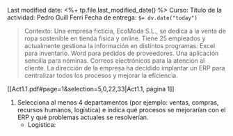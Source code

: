 Last modified date: <%+ tp.file.last_modified_date() %>
Curso:
Titulo de la actividad:
Pedro Guill Ferri
Fecha de entrega: `$= dv.date("today")`

> Contexto: Una empresa ficticia, EcoModa S.L., se dedica a la venta de ropa sostenible en tienda física y online. 
> Tiene 25 empleados y actualmente gestiona la información en distintos programas: 
>  Excel para inventario. 
> Word para pedidos de proveedores. 
> Una aplicación sencilla para nóminas. 
> Correos electrónicos para la atención al cliente. 
> La dirección de la empresa ha decidido implantar un ERP para centralizar todos los procesos y mejorar la eficiencia.

[[Act1.1.pdf#page=1&selection=5,0,22,33|Act1.1, página 1]]

1. Selecciona al menos 4 departamentos (por ejemplo: ventas, compras, recursos humanos, logística) e indica qué procesos se mejorarían con el ERP y qué problemas actuales se resolverían.
	-  Logistica:
		